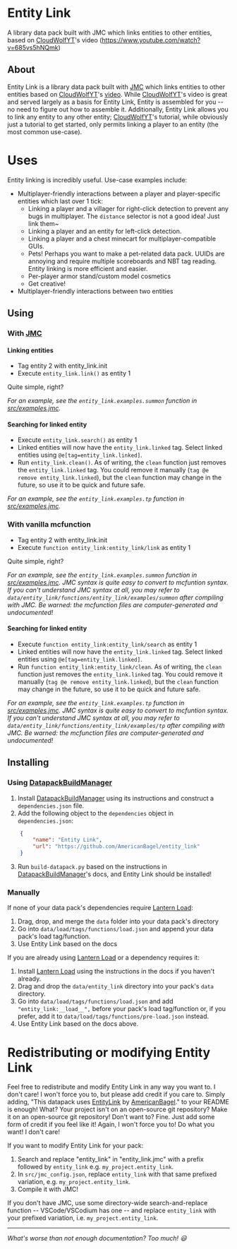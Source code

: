 # Entity Link
A library data pack built with JMC which links entities to other entities, based on [CloudWolfYT](https://github.com/CloudWolfYT)'s video (https://www.youtube.com/watch?v=685vs5hNQmk)

## About
Entity Link is a library data pack built with [JMC](https://github.com/WingedSeal/jmc/) which links entities to other entities based on [CloudWolfYT](https://github.com/CloudWolfYT)'s [video](https://www.youtube.com/watch?v=685vs5hNQmk). While [CloudWolfYT](https://github.com/CloudWolfYT)'s video is great and served largely as a basis for Entity Link, Entity is assembled for you -- no need to figure out how to assemble it. Additionally, Entity Link allows you to link any entity to any other entity; [CloudWolfYT](https://github.com/CloudWolfYT)'s tutorial, while obviously just a tutorial to get started, only permits linking a player to an entity (the most common use-case).

# Uses
Entity linking is incredibly useful. Use-case examples include:
- Multiplayer-friendly interactions between a player and player-specific entities which last over 1 tick:
    - Linking a player and a villager for right-click detection to prevent any bugs in multiplayer. The `distance` selector is not a good idea! Just link them~
    - Linking a player and an entity for left-click detection.
    - Linking a player and a chest minecart for multiplayer-compatible GUIs.
    - Pets! Perhaps you want to make a pet-related data pack. UUIDs are annoying and require multiple scoreboards and NBT tag reading. Entity linking is more efficient and easier.
    - Per-player armor stand/custom model cosmetics
    - Get creative!
- Multiplayer-friendly interactions between two entities

## Using
### With [JMC](https://github.com/WingedSeal/jmc/)
#### Linking entities
- Tag entity 2 with entity_link.init
- Execute `entity_link.link()` as entity 1

Quite simple, right?

*For an example, see the `entity_link.examples.summon` function in [src/examples.jmc](https://github.com/AmericanBagel/entity_link/blob/2471734fb4e53b0f8f34c1df4967e3a0230c09ad/src/examples.jmc).*

#### Searching for linked entity
- Execute `entity_link.search()` as entity 1
- Linked entities will now have the `entity_link.linked` tag. Select linked entities using `@e[tag=entity_link.linked]`.
- Run `entity_link.clean()`. As of writing, the `clean` function just removes the `entity_link.linked` tag. You could remove it manually (`tag @e remove entity_link.linked`), but the `clean` function may change in the future, so use it to be quick and future safe.

*For an example, see the `entity_link.examples.tp` function in [src/examples.jmc](https://github.com/AmericanBagel/entity_link/blob/2471734fb4e53b0f8f34c1df4967e3a0230c09ad/src/examples.jmc).*

### With vanilla mcfunction
- Tag entity 2 with entity_link.init
- Execute `function entity_link:entity_link/link` as entity 1

Quite simple, right?

*For an example, see the `entity_link.examples.summon` function in [src/examples.jmc](https://github.com/AmericanBagel/entity_link/blob/2471734fb4e53b0f8f34c1df4967e3a0230c09ad/src/examples.jmc). JMC syntax is quite easy to convert to mcfuntion syntax. If you can't understand JMC syntax at all, you may refer to `data/entity_link/functions/entity_link/examples/summon` after compiling with JMC. Be warned: the mcfunction files are computer-generated and undocumented!*

#### Searching for linked entity
- Execute `function entity_link:entity_link/search` as entity 1
- Linked entities will now have the `entity_link.linked` tag. Select linked entities using `@e[tag=entity_link.linked]`.
- Run `function entity_link:entity_link/clean`. As of writing, the `clean` function just removes the `entity_link.linked` tag. You could remove it manually (`tag @e remove entity_link.linked`), but the `clean` function may change in the future, so use it to be quick and future safe.

*For an example, see the `entity_link.examples.tp` function in [src/examples.jmc](https://github.com/AmericanBagel/entity_link/blob/2471734fb4e53b0f8f34c1df4967e3a0230c09ad/src/examples.jmc). JMC syntax is quite easy to convert to mcfuntion syntax. If you can't understand JMC syntax at all, you may refer to `data/entity_link/functions/entity_link/examples/tp` after compiling with JMC. Be warned: the mcfunction files are computer-generated and undocumented!*

## Installing
### Using [DatapackBuildManager](https://github.com/ICY105/DatapackBuildManager)
1. Install [DatapackBuildManager](https://github.com/ICY105/DatapackBuildManager) using its instructions and construct a `dependencies.json` file.
2. Add the following object to the `dependencies` object in `dependencies.json`:
   
```json
    {
        "name": "Entity Link",
        "url": "https://github.com/AmericanBagel/entity_link"
    }
```

3. Run `build-datapack.py` based on the instructions in [DatapackBuildManager](https://github.com/ICY105/DatapackBuildManager)'s docs, and Entity Link should be installed!

### Manually
If none of your data pack's dependencies require [Lantern Load](https://github.com/LanternMC/load):
1. Drag, drop, and merge the `data` folder into your data pack's directory
2. Go into `data/load/tags/functions/load.json` and append your data pack's load tag/function.
3. Use Entity Link based on the docs

If you are already using [Lantern Load](https://github.com/LanternMC/load)  or a dependency requires it:
1. Install [Lantern Load](https://github.com/LanternMC/load) using the instructions in the docs if you haven't already.
2. Drag and drop the `data/entity_link` directory into your pack's `data` directory.
3. Go into `data/load/tags/functions/load.json` and add `"entity_link:__load__",` before your pack's load tag/function or, if you prefer, add it to `data/load/tags/functions/pre-load.json` instead.
4. Use Entity Link based on the docs above.

# Redistributing or modifying Entity Link
Feel free to redistribute and modify Entity Link in any way you want to. I don't care! I won't force you to, but please add credit if you care to. Simply adding, "This datapack uses [EntityLink](https://github.com/AmericanBagel/entity_link) by [AmericanBagel](https://github.com/AmericanBagel/)." to your README is enough! What? Your project isn't on an open-source git repository? Make it on an open-source git repository! Don't want to? Fine. Just add some form of credit if you feel like it! Again, I won't force you to! Do what you want! I don't care!

If you want to modify Entity Link for your pack:
1. Search and replace "entity_link" in "entity_link.jmc" with a prefix followed by `entity_link` e.g. `my_project.entity_link`.
2. In `src/jmc_config.json`, replace `entity_link` with that same prefixed variation, e.g. `my_project.entity_link`.
3. Compile it with JMC!

If you don't have JMC, use some directory-wide search-and-replace function -- VSCode/VSCodium has one -- and replace `entity_link` with your prefixed variation, i.e. `my_project.entity_link`.

---

*What's worse than not enough documentation? Too much! 😃*
